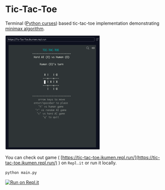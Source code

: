 # Tic-Tac-Toe

Terminal ([Python curses](https://docs.python.org/3/howto/curses.html)) based tic-tac-toe implementation demonstrating [minimax algorithm](https://en.wikipedia.org/wiki/Minimax).

<img src="screenshot.png" width="300"/>

You can check out game ( [https://tic-tac-toe.ikumen.repl.run/](https://tic-tac-toe.ikumen.repl.run/) ) on `Repl.it` or run it locally.

```python
python main.py
```

[![Run on Repl.it](https://repl.it/badge/github/ikumen/terminal-tictactoe)](https://repl.it/github/ikumen/terminal-tictactoe) 




